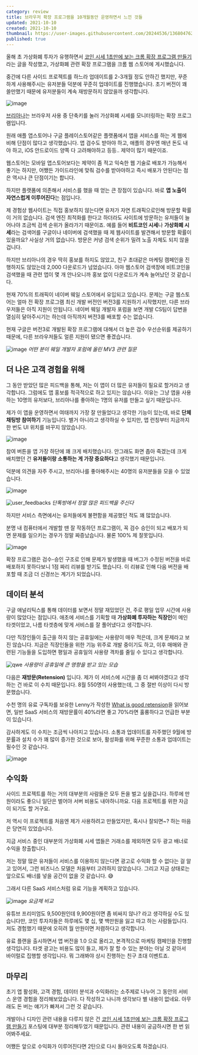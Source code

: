 ```yaml
---
category: review
title: 브라우저 확장 프로그램을 10개월동안 운영하면서 느낀 것들
updated: 2021-10-10
created: 2021-10-10
thumbnail: https://user-images.githubusercontent.com/20244536/136804762-1e64b59c-e60e-462b-99f8-a39131f4c507.png
published: true
---
```


올해 초 가상화폐 투자가 유행하면서 [코인 시세 1초만에 보는 크롬 확장 프로그램 만들기](/cryptocurrency-price-in-a-second) 라는 글을 작성했고, 가상화폐 관련 확장 프로그램을 크롬 웹 스토어에 게시했습니다.

중간에 다른 사이드 프로젝트를 하느라 업데이트를 2-3개월 정도 안하긴 했지만, 꾸준하게 사용해주시는 유저분들 덕분에 꾸준히 업데이트를 진행했습니다. 초기 버전이 꽤 쓸만했기 때문에 유저분들이 계속 재방문하지 않았을까 생각합니다.

<!--more-->

![image](https://user-images.githubusercontent.com/20244536/136682993-1e3adf51-28e0-4684-98f3-2f8e213dc26f.png)

[브리아나](https://brianalabs.com)는 브라우저 사용 중 단축키를 눌러 가상화폐 시세를 모니터링하는 확장 프로그램입니다.

원래 애플 앱스토어나 구글 플레이스토어같은 플랫폼에서 앱을 서비스를 하는 게 웹에 비해 단점이 많다고 생각했습니다. 앱 검수도 받아야 하고, 애플의 경우엔 매년 돈도 내야 하고, iOS 안드로이드 양쪽 다 고려해야하고 등등.. 제약이 많기 때문이죠.

웹스토어는 모바일 앱스토어보다는 제약이 좀 적고 익숙한 웹 기술로 배포가 가능해서 좋기는 하지만, 어쨌든 가이드라인에 맞춰 검수를 받아야하고 즉시 배포가 안된다는 점은 역시나 큰 단점이기는 합니다.

하지만 플랫폼에 의존해서 서비스를 했을 때 얻는 큰 장점이 있습니다. 바로 **앱 노출이 자연스럽게 이루어진다**는 점입니다.

제 경험상 웹사이트는 직접 홍보하지 않는다면 유저가 자연 트래픽으로인해 방문할 확률이 거의 없습니다. 검색 엔진 최적화를 한다고 하더라도 사이트에 방문하는 유저들이 늘어나야 조금씩 검색 순위가 올라가기 때문이죠. 예를 들어 **비트코인 시세**나 **가상화폐 시세**라는 검색어를 구글이나 네이버에 검색했을 때 제 웹사이트를 발견해서 방문할 확률이 있을까요? 사실상 거의 없습니다. 방문은 커녕 검색 순위가 밀려 노출 자체도 되지 않을겁니다.

하지만 브리아나의 경우 딱히 홍보를 하지도 않았고, 친구 초대같은 마케팅 캠페인을 진행하지도 않았는데 2,000 다운로드가 넘었습니다. 아마 웹스토어 검색창에 비트코인을 검색했을 때 관련 앱이 몇 개 안나오니까 홍보 없이 다운로드가 계속 늘어났던 것 같습니다.

현재 70%의 트래픽이 네이버 웨일 스토어에서 유입되고 있습니다. 문제는 구글 웹스토어는 얼마 전 확장 프로그램 최신 개발 버전인 버전3를 지원하기 시작했지만, 다른 브라우저들은 아직 지원이 안됩니다. 네이버 웨일 개발자 포럼을 보면 개발 CS팀이 답변을 열심히 달아주시기는 하는데 아직까지 버전3를 배포할 수는 없습니다.

현재 구글은 버전3로 개발된 확장 프로그램에 대해서 더 높은 검수 우선순위를 제공하기 때문에, 다른 브라우저들도 얼른 지원이 됐으면 좋겠습니다.

![image](https://user-images.githubusercontent.com/20244536/136687743-f2c54e35-3ba8-4224-833f-758345435a4e.png)
_어떤 분이 웨일 개발자 포럼에 올린 MV3 관련 질문_

## 더 나은 고객 경험을 위해

그 동안 받았던 많은 피드백을 통해, 저는 이 앱이 더 많은 유저들이 필요로 할거라고 생각합니다. 그럼에도 앱 홍보를 적극적으로 하고 있지는 않습니다. 이유는 그냥 앱을 사용하는 10명의 유저보다, 브리아나를 좋아하는 1명의 유저를 만들고 싶기 때문입니다.

제가 이 앱을 운영하면서 여태까지 가장 잘 만들었다고 생각한 기능이 있는데, 바로 **단체 채팅방 참여하기** 기능입니다. 별거 아니라고 생각하실 수 있지만, 앱 런칭부터 지금까지 한 번도 UI 위치를 바꾸지 않았습니다.

![image](https://user-images.githubusercontent.com/20244536/136741905-0763d744-672f-4743-9170-34b2a9461b18.png)

참여 버튼을 앱 가장 하단에 꽤 크게 배치했습니다. 안그래도 화면 좁아 죽겠는데 크게 배치했던 건 **유저들이랑 소통하는 게 가장 중요하다**고 생각했기 때문입니다.

덕분에 의견을 자주 주시고, 브리아나를 좋아해주시는 40명의 유저분들을 모을 수 있었습니다.

![image](https://user-images.githubusercontent.com/20244536/136743338-81261306-ea3d-4b57-8ef3-b5e11b39cefd.png)

![user_feedbacks](https://user-images.githubusercontent.com/20244536/136753851-b79b1067-12e0-4fbd-9d64-af6bfc761aaa.png)
_단톡방에서 정말 많은 피드백을 주신다_

하지만 서비스 측면에서는 유저들에게 불편함을 제공했던 적도 꽤 많았습니다.

분명 내 컴퓨터에서 개발할 땐 잘 작동하던 프로그램이, 꼭 검수 승인이 되고 배포가 되면 문제를 일으키는 경우가 정말 짜증났습니다. 물론 100% 제 잘못입니다.

![image](https://user-images.githubusercontent.com/20244536/136781735-10dadfec-bd44-40e0-a6a0-25f26ebfb387.png)

확장 프로그램은 검수-승인 구조로 인해 문제가 발생했을 때 버그가 수정된 버전을 바로 배포하지 못하다보니 1점 짜리 리뷰를 받기도 했습니다. 이 리뷰로 인해 다음 버전을 배포할 때 조금 더 신경쓰는 계기가 되었습니다.

## 데이터 분석

구글 애널리틱스를 통해 데이터를 보면서 정말 재밌었던 건, 주로 평일 업무 시간에 사용량이 많았다는 점입니다. 애초에 서비스를 기획할 때 **가상화폐 투자하는 직장인**이 메인 타겟이었고, 나름 타겟층에 맞게 서비스를 잘 풀어냈다고 생각합니다.

다만 직장인들이 출근을 하지 않는 공휴일에는 사용량이 매우 적은데, 크게 문제라고 보진 않습니다. 지금은 직장인들을 위한 기능 위주로 개발 중이기도 하고, 이후 매매와 관련된 기능들을 도입하면 평일과 공휴일의 사용량 격차를 줄일 수 있다고 생각합니다.

![qwe](https://user-images.githubusercontent.com/20244536/136778439-9cf94312-b0bf-4431-a8a3-911e064929a9.png)
_사용량이 공휴일에 큰 영향을 받고 있는 모습_

다음은 **재방문(Retension)** 입니다. 제가 이 서비스에 시간을 좀 더 써봐야겠다고 생각하는 건 바로 이 수치 때문입니다. 8월 550명이 사용했는데, 그 중 절반 이상이 다시 방문했습니다.

수천 명의 유료 구독자를 보유한 Lenny가 작성한 [What is good retension](https://www.lennysnewsletter.com/p/what-is-good-retention-issue-29)을 읽어보면, 일반 SaaS 서비스의 재방문률이 40%라면 좋고 70%라면 훌륭하다고 언급한 부분이 있습니다.

감사하게도 이 수치는 조금씩 나아지고 있습니다. 소통과 업데이트를 자주했던 9월에 방문률과 설치 수가 꽤 많이 증가한 것으로 보아, 활성화를 위해 꾸준한 소통과 업데이트는 필수인 것 같습니다.

![image](https://user-images.githubusercontent.com/20244536/136758368-6b4586bb-7406-4ec3-a61a-72be079f1702.png)

## 수익화

사이드 프로젝트를 하는 거의 대부분의 사람들은 모두 돈을 벌고 싶을겁니다. 하루에 만원이라도 좋으니 일단은 벌어야 서버 비용도 내야하니까요. 다음 프로젝트를 위한 자금이 되기도 할 거구요.

저 역시 이 프로젝트를 처음엔 제가 사용하려고 만들었지만, 혹시나 잘되면~? 하는 마음은 당연히 있었습니다.

지금 서비스 중인 대부분의 가상화폐 시세 앱들은 거래소를 제외하면 모두 광고 배너로 수익을 창출합니다.

저는 정말 많은 유저들이 서비스를 이용하지 않는다면 광고로 수익화 할 수 없다는 걸 알고 있어서, 그런 비즈니스 모델은 처음부터 고려하지 않았습니다. 그리고 지금 상태로는 앞으로도 배너를 넣을 공간이 없을 것 같습니다. 😅

그래서 다른 SaaS 서비스처럼 유료 기능을 계획하고 있습니다.

![image](https://user-images.githubusercontent.com/20244536/136801359-0721d4c0-bedb-4740-bcf0-f349773729f0.png)
_요금제 비교_

유튜브 프리미엄도 9,500원인데 9,900원이면 좀 비싸지 않나? 라고 생각하실 수도 있습니다만, 코인 투자자들은 하루에도 몇 십, 몇 백만원을 잃고 따고 하는 사람들입니다. 저도 경험했기 때문에 오히려 월 만원이면 저렴하다고 생각합니다.

유료 플랜을 출시하면서 앱 버전을 1.0 으로 올리고, 본격적으로 마케팅 캠페인을 진행할 생각입니다. 타겟 광고는 비용도 많이 들고, 제가 잘 할 수 있는 분야는 아닐 것 같아서 바이럴로 집행할 생각입니다. 뭐 그래봐야 상시 진행하는 친구 초대 이벤트죠.

## 마무리

초기 앱 활성화, 고객 경험, 데이터 분석과 수익화라는 소주제로 나누어 그 동안의 서비스 운영 경험을 정리해보았습니다. 다 작성하고 나니까 생각보다 별 내용이 없네요. 아무래도 돈 버는 얘기가 빠져서 그런 것 같습니다.

개발이나 디자인 관련 내용을 다루지 않은 건 [코인 시세 1초만에 보는 크롬 확장 프로그램 만들기](/cryptocurrency-price-in-a-second/) 포스팅에 대부분 정리해두었기 때문입니다. 관련 내용이 궁금하시면 한 번 읽어봐주세요.

어쨌든 앞으로 수익화가 이루어진다면 2탄으로 다시 돌아오도록 하겠습니다.
